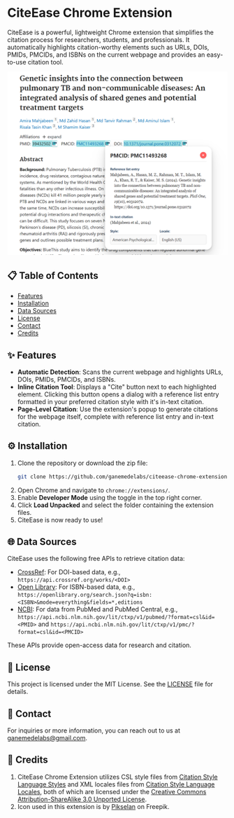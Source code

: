 # CiteEase Chrome Extension

CiteEase is a powerful, lightweight Chrome extension that simplifies the citation process for researchers, students, and professionals. It automatically highlights citation-worthy elements such as URLs, DOIs, PMIDs, PMCIDs, and ISBNs on the current webpage and provides an easy-to-use citation tool.

![Screenshot](static/images/screenshot.png)

## 📋 Table of Contents

- [Features](#-features)
- [Installation](#-installation)
- [Data Sources](#-data-sources)
- [License](#-license)
- [Contact](#-contact)
- [Credits](#-credits)

## ✨ Features

- **Automatic Detection**: Scans the current webpage and highlights URLs, DOIs, PMIDs, PMCIDs, and ISBNs.
- **Inline Citation Tool**: Displays a "Cite" button next to each highlighted element. Clicking this button opens a dialog with a reference list entry formatted in your preferred citation style with it's in-text citation.
- **Page-Level Citation**: Use the extension's popup to generate citations for the webpage itself, complete with reference list entry and in-text citation.

## ⚙️ Installation

1. Clone the repository or download the zip file:
    ```bash
    git clone https://github.com/ganemedelabs/citeease-chrome-extension.git
    ```
2. Open Chrome and navigate to `chrome://extensions/`.
3. Enable **Developer Mode** using the toggle in the top right corner.
4. Click **Load Unpacked** and select the folder containing the extension files.
5. CiteEase is now ready to use!

## 🌐 Data Sources

CiteEase uses the following free APIs to retrieve citation data:

- [CrossRef](https://www.crossref.org/documentation/retrieve-metadata/rest-api/): For DOI-based data, e.g., `https://api.crossref.org/works/<DOI>`
- [Open Library](https://openlibrary.org/developers/api): For ISBN-based data, e.g., `https://openlibrary.org/search.json?q=isbn:<ISBN>&mode=everything&fields=*,editions`
- [NCBI](https://api.ncbi.nlm.nih.gov/lit/ctxp/): For data from PubMed and PubMed Central, e.g., `https://api.ncbi.nlm.nih.gov/lit/ctxp/v1/pubmed/?format=csl&id=<PMID>` and `https://api.ncbi.nlm.nih.gov/lit/ctxp/v1/pmc/?format=csl&id=<PMCID>`

These APIs provide open-access data for research and citation.

## 📜 License

This project is licensed under the MIT License. See the [LICENSE](LICENSE) file for details.

## 📧 Contact

For inquiries or more information, you can reach out to us at [ganemedelabs@gmail.com](mailto:ganemedelabs@gmail.com).

## 🙏 Credits

1. CiteEase Chrome Extension utilizes CSL style files from [Citation Style Language Styles](https://github.com/citation-style-language/styles) and XML locales files from [Citation Style Language Locales](https://github.com/citation-style-language/locales), both of which are licensed under the [Creative Commons Attribution-ShareAlike 3.0 Unported License](https://creativecommons.org/licenses/by-sa/3.0/).
2. Icon used in this extension is by [Pikselan](https://www.freepik.com/icon/science_15060166) on Freepik.
